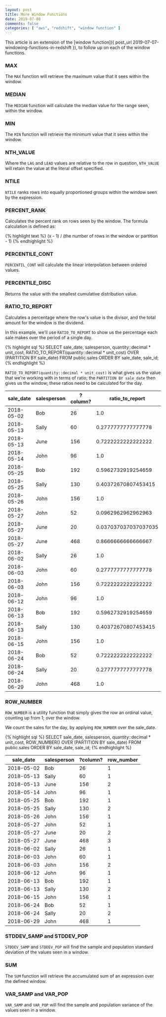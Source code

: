 ```yaml
---
layout: post
title: More Window Functions
date: 2019-07-08
comments: false
categories: [ "aws", "redshift", "window function" ]
---
```


This article is an extension of the [window function]({ post_url 2019-07-07-windowing-functions-in-redshift }), to follow up on each of the window functions.

### MAX

The `MAX` function will retrieve the maximum value that it sees within the window.

### MEDIAN

The `MEDIAN` function will calculate the median value for the range seen, within the window.

### MIN

The `MIN` function will retrieve the minimum value that it sees within the window.

### NTH_VALUE

Where the `LAG` and `LEAD` values are relative to the row in question, `NTH_VALUE` will retain the value at the literal offset specified.

### NTILE

`NTILE` ranks rows into equally proportioned groups within the window seen by the expression.

### PERCENT_RANK

Calculates the percent rank on rows seen by the window. The formula calculation is defined as:

{% highlight text %}
(x - 1) / (the number of rows in the window or partition - 1)
{% endhighlight %}

### PERCENTILE_CONT

`PERCENTIL_CONT` will calculate the linear interpolation between ordered values.

### PERCENTILE_DISC

Returns the value with the smallest cumulative distribution value.

### RATIO_TO_REPORT

Calculates a percentage where the row's value is the divisor, and the total amount for the window is the dividend.

In this example, we'll use `RATIO_TO_REPORT` to show us the percentage each sale makes over the period of a single day.

{% highlight sql %}
SELECT sale_date, salesperson, quantity::decimal * unit_cost,
  RATIO_TO_REPORT(quantity::decimal * unit_cost) OVER (PARTITION BY sale_date)
FROM public.sales
ORDER BY sale_date, sale_id;
{% endhighlight %}

`RATIO_TO_REPORT(quantity::decimal * unit_cost)` is what gives us the value that we're working with in terms of ratio; the `PARTITION BY sale_date` then gives us the window; these ratios need to be calculated for the day.

|sale_date|salesperson|?column?|ratio_to_report|
|---------|-----------|--------|---------------|
|2018-05-02|Bob|26|1.0|
|2018-05-13|Sally|60|0.2777777777777778|
|2018-05-13|June|156|0.7222222222222222|
|2018-05-14|John|96|1.0|
|2018-05-25|Bob|192|0.5962732919254659|
|2018-05-25|Sally|130|0.40372670807453415|
|2018-05-26|John|156|1.0|
|2018-05-27|John|52|0.0962962962962963|
|2018-05-27|June|20|0.037037037037037035|
|2018-05-27|June|468|0.8666666666666667|
|2018-06-02|Sally|26|1.0|
|2018-06-03|John|60|0.2777777777777778|
|2018-06-03|John|156|0.7222222222222222|
|2018-06-12|John|96|1.0|
|2018-06-13|Bob|192|0.5962732919254659|
|2018-06-13|Sally|130|0.40372670807453415|
|2018-06-15|John|156|1.0|
|2018-06-24|Bob|52|0.7222222222222222|
|2018-06-24|Sally|20|0.2777777777777778|
|2018-06-29|John|468|1.0|


### ROW_NUMBER

`ROW_NUMBER` is a utility function that simply gives the row an ordinal value, counting up from 1; over the window.

We count the sales for the day, by applying `ROW_NUMBER` over the sale_date.

{% highlight sql %}
SELECT sale_date, salesperson, quantity::decimal * unit_cost,
  ROW_NUMBER() OVER (PARTITION BY sale_date)
FROM public.sales
ORDER BY sale_date, sale_id;
{% endhighlight %}

|sale_date|salesperson|?column?|row_number|
|---------|-----------|--------|----------|
|2018-05-02|Bob|26|1|
|2018-05-13|Sally|60|1|
|2018-05-13|June|156|2|
|2018-05-14|John|96|1|
|2018-05-25|Bob|192|1|
|2018-05-25|Sally|130|2|
|2018-05-26|John|156|1|
|2018-05-27|John|52|1|
|2018-05-27|June|20|2|
|2018-05-27|June|468|3|
|2018-06-02|Sally|26|1|
|2018-06-03|John|60|1|
|2018-06-03|John|156|2|
|2018-06-12|John|96|1|
|2018-06-13|Bob|192|1|
|2018-06-13|Sally|130|2|
|2018-06-15|John|156|1|
|2018-06-24|Bob|52|1|
|2018-06-24|Sally|20|2|
|2018-06-29|John|468|1|

### STDDEV_SAMP and STDDEV_POP

`STDDEV_SAMP` and `STDDEV_POP` will find the sample and population standard deviation of the values seen in a window.

### SUM

The `SUM` function will retrieve the accumulated sum of an expression over the defined window.

### VAR_SAMP and VAR_POP

`VAR_SAMP` and `VAR_POP` will find the sample and population variance of the values seen in a window.



